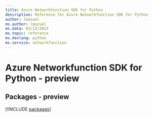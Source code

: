 ```yaml
---
title: Azure Networkfunction SDK for Python
description: Reference for Azure Networkfunction SDK for Python
author: lmazuel
ms.author: lmazuel
ms.data: 03/13/2023
ms.topic: reference
ms.devlang: python
ms.service: networkfunction
---
```

# Azure Networkfunction SDK for Python - preview
## Packages - preview
[!INCLUDE [packages](networkfunction-index.md)]
